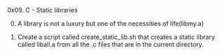 0x09. C - Static libraries



0. A library is not a luxury but one of the necessities of life(libmy.a)



1. Create a script called create_static_lib.sh that creates a static library called liball.a from all the .c files that are in the current directory.


